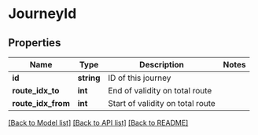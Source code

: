 # JourneyId

## Properties
Name | Type | Description | Notes
------------ | ------------- | ------------- | -------------
**id** | **string** | ID of this journey | 
**route_idx_to** | **int** | End of validity on total route | 
**route_idx_from** | **int** | Start of validity on total route | 

[[Back to Model list]](../README.md#documentation-for-models) [[Back to API list]](../README.md#documentation-for-api-endpoints) [[Back to README]](../README.md)


